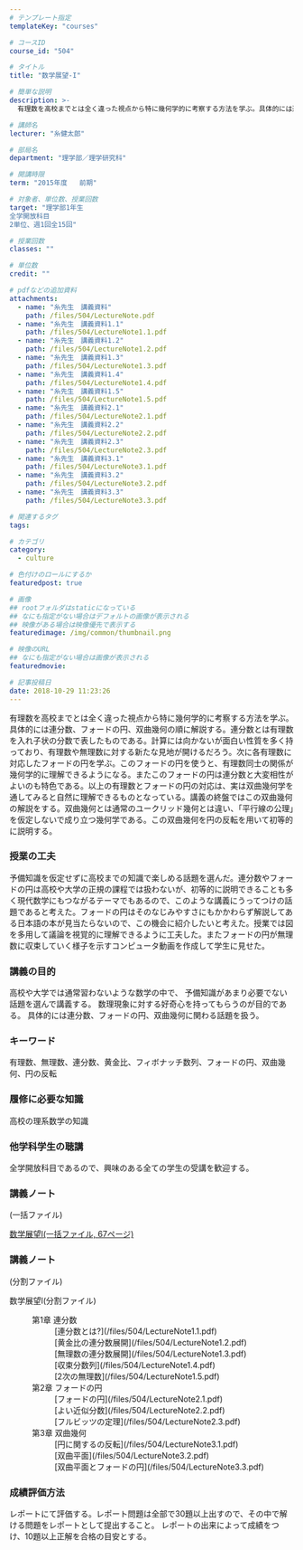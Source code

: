 ```yaml
---
# テンプレート指定
templateKey: "courses"

# コースID
course_id: "504"

# タイトル
title: "数学展望-I"

# 簡単な説明
description: >-
  有理数を高校までとは全く違った視点から特に幾何学的に考察する方法を学ぶ。具体的には連分数、フォードの円、双曲幾何の順に解説する。連分数とは有理数を入れ子状の分数で表したものである。計算には向かないが面...

# 講師名
lecturer: "糸健太郎"

# 部局名
department: "理学部／理学研究科"

# 開講時限
term: "2015年度	前期"

# 対象者、単位数、授業回数
target: "理学部1年生
全学開放科目
2単位、週1回全15回"

# 授業回数
classes: ""

# 単位数
credit: ""

# pdfなどの追加資料
attachments: 
  - name: "糸先生　講義資料" 
    path: /files/504/LectureNote.pdf
  - name: "糸先生　講義資料1.1" 
    path: /files/504/LectureNote1.1.pdf
  - name: "糸先生　講義資料1.2" 
    path: /files/504/LectureNote1.2.pdf
  - name: "糸先生　講義資料1.3" 
    path: /files/504/LectureNote1.3.pdf
  - name: "糸先生　講義資料1.4" 
    path: /files/504/LectureNote1.4.pdf
  - name: "糸先生　講義資料1.5" 
    path: /files/504/LectureNote1.5.pdf
  - name: "糸先生　講義資料2.1" 
    path: /files/504/LectureNote2.1.pdf
  - name: "糸先生　講義資料2.2" 
    path: /files/504/LectureNote2.2.pdf
  - name: "糸先生　講義資料2.3" 
    path: /files/504/LectureNote2.3.pdf
  - name: "糸先生　講義資料3.1" 
    path: /files/504/LectureNote3.1.pdf
  - name: "糸先生　講義資料3.2" 
    path: /files/504/LectureNote3.2.pdf
  - name: "糸先生　講義資料3.3" 
    path: /files/504/LectureNote3.3.pdf

# 関連するタグ
tags:

# カテゴリ
category:
  - culture

# 色付けのロールにするか
featuredpost: true

# 画像
## rootフォルダはstaticになっている
## なにも指定がない場合はデフォルトの画像が表示される
## 映像がある場合は映像優先で表示する
featuredimage: /img/common/thumbnail.png

# 映像のURL
## なにも指定がない場合は画像が表示される
featuredmovie: 

# 記事投稿日
date: 2018-10-29 11:23:26
---
```


有理数を高校までとは全く違った視点から特に幾何学的に考察する方法を学ぶ。具体的には連分数、フォードの円、双曲幾何の順に解説する。連分数とは有理数を入れ子状の分数で表したものである。計算には向かないが面白い性質を多く持っており、有理数や無理数に対する新たな見地が開けるだろう。次に各有理数に対応したフォードの円を学ぶ。このフォードの円を使うと、有理数同士の関係が幾何学的に理解できるようになる。またこのフォードの円は連分数と大変相性がよいのも特色である。以上の有理数とフォードの円の対応は、実は双曲幾何学を通してみると自然に理解できるものとなっている。講義の終盤ではこの双曲幾何の解説をする。双曲幾何とは通常のユークリッド幾何とは違い、「平行線の公理」を仮定しないで成り立つ幾何学である。この双曲幾何を円の反転を用いて初等的に説明する。

### 授業の工夫

予備知識を仮定せずに高校までの知識で楽しめる話題を選んだ。連分数やフォードの円は高校や大学の正規の課程では扱わないが、初等的に説明できることも多く現代数学にもつながるテーマでもあるので、このような講義にうってつけの話題であると考えた。フォードの円はそのなじみやすさにもかかわらず解説してある日本語の本が見当たらないので、この機会に紹介したいと考えた。授業では図を多用して議論を視覚的に理解できるように工夫した。またフォードの円が無理数に収束していく様子を示すコンピュータ動画を作成して学生に見せた。



### 講義の目的

高校や大学では通常習わないような数学の中で、 予備知識があまり必要でない話題を選んで講義する。 数理現象に対する好奇心を持ってもらうのが目的である。 具体的には連分数、フォードの円、双曲幾何に関わる話題を扱う。

### キーワード

有理数、無理数、連分数、黄金比、フィボナッチ数列、フォードの円、双曲幾何、円の反転

### 履修に必要な知識

高校の理系数学の知識

### 他学科学生の聴講

全学開放科目であるので、興味のある全ての学生の受講を歓迎する。



### 講義ノート
(一括ファイル)

[数学展望Ⅰ(一括ファイル, 67ページ)](/files/504/LectureNote.pdf) 

### 講義ノート
(分割ファイル)

<dl>
<dt>
数学展望Ⅰ(分割ファイル)
</dt>

<dd>
<dl>
<dt>
第1章 連分数
</dt>

<dd>
[連分数とは?](/files/504/LectureNote1.1.pdf) 
</dd>

<dd>
[黄金比の連分数展開](/files/504/LectureNote1.2.pdf) 
</dd>

<dd>
[無理数の連分数展開](/files/504/LectureNote1.3.pdf) 
</dd>

<dd>
[収束分数列](/files/504/LectureNote1.4.pdf) 
</dd>

<dd>
[2次の無理数](/files/504/LectureNote1.5.pdf) 
</dd>

<dt>
第2章 フォードの円
</dt>

<dd>
[フォードの円](/files/504/LectureNote2.1.pdf) 
</dd>

<dd>
[よい近似分数](/files/504/LectureNote2.2.pdf) 
</dd>

<dd>
[フルビッツの定理](/files/504/LectureNote2.3.pdf) 
</dd>

<dt>
第3章 双曲幾何
</dt>

<dd>
[円に関するの反転](/files/504/LectureNote3.1.pdf) 
</dd>

<dd>
[双曲平面](/files/504/LectureNote3.2.pdf) 
</dd>

<dd>
[双曲平面とフォードの円](/files/504/LectureNote3.3.pdf) 
</dd>
</dl>
</dd>
</dl>



### 成績評価方法

レポートにて評価する。レポート問題は全部で30題以上出すので、その中で解ける問題をレポートとして提出すること。 レポートの出来によって成績をつけ、10題以上正解を合格の目安とする。

